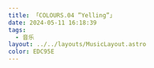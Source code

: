 ```yaml
---
title: 「COLOURS.04 ”Yelling”」
date: 2024-05-11 16:18:39
tags: 
  - 音乐
layout: ../../layouts/MusicLayout.astro
color: EDC95E
---
```

<div id="albums">
    <div id="Endorfin.">
        <script>
            const ap = new APlayer({
                container: document.getElementById('aplayer'),
                mini: false,
                autoplay: false,
                theme: '#EDC95E',
                loop: 'all',
                order: 'random',
                preload: 'auto',
                volume: 0.3,
                mutex: true,
                listFolded: false,
                listMaxHeight: 90,
                audio: [
                    {
                        name: '水彩のカナリア',
                        artist: 'Endorfin.',
                        url: 'https://github.com/Resalia/music1/raw/main/COLOURS.04%20%E2%80%9DYelling%E2%80%9D/1-01.%20Endorfin.%20-%20%E6%B0%B4%E5%BD%A9%E3%81%AE%E3%82%AB%E3%83%8A%E3%83%AA%E3%82%A2.flac',
                        cover: '/images/COLOURS.04.jpg'
                    },
                    {
                        name: 'citron',
                        artist: 'Endorfin.',
                        url: 'https://github.com/Resalia/music1/raw/main/COLOURS.04%20%E2%80%9DYelling%E2%80%9D/1-02.%20Endorfin.%20-%20citron.flac',
                        cover: '/images/COLOURS.04.jpg'
                    },
                    {
                        name: 'フラフィ',
                        artist: 'Endorfin.',
                        url: 'https://github.com/Resalia/music1/raw/main/COLOURS.04%20%E2%80%9DYelling%E2%80%9D/1-03.%20Endorfin.%20-%20%E3%83%95%E3%83%A9%E3%83%95%E3%82%A3.flac',
                        cover: '/images/COLOURS.04.jpg'
                    },
                    {
                        name: '蛍火の雪',
                        artist: 'Endorfin.',
                        url: 'https://github.com/Resalia/music1/raw/main/COLOURS.04%20%E2%80%9DYelling%E2%80%9D/1-04.%20Endorfin.%20-%20%E8%9B%8D%E7%81%AB%E3%81%AE%E9%9B%AA.flac',
                        cover: '/images/COLOURS.04.jpg'
                    },
                    {
                        name: 'スローアライズ',
                        artist: 'Endorfin.',
                        url: 'https://github.com/Resalia/music1/raw/main/COLOURS.04%20%E2%80%9DYelling%E2%80%9D/1-05.%20Endorfin.%20-%20%E3%82%B9%E3%83%AD%E3%83%BC%E3%82%A2%E3%83%A9%E3%82%A4%E3%82%BA.flac',
                        cover: '/images/COLOURS.04.jpg'
                    },
                    {
                        name: 'COLOURS',
                        artist: 'Endorfin.',
                        url: 'https://github.com/Resalia/music1/raw/main/COLOURS.04%20%E2%80%9DYelling%E2%80%9D/1-06.%20Endorfin.%20-%20COLOURS.flac',
                        cover: '/images/COLOURS.04.jpg'
                    }
                ]
            });
        </script>
    </div>
</div>

